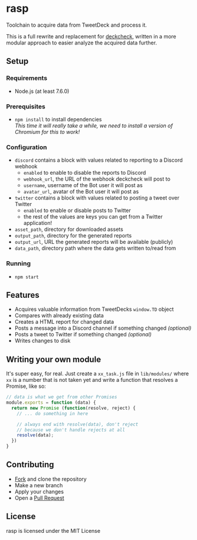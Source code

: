 # rasp

Toolchain to acquire data from TweetDeck and process it.

This is a full rewrite and replacement for [deckcheck](https://github.com/DeckHack/deckcheck), written
in a more modular approach to easier analyze the acquired data further.

## Setup

### Requirements

* Node.js (at least 7.6.0)

### Prerequisites

* `npm install` to install dependencies  
  _This time it will really take a while, we need to install a version of Chromium for this to work!_

### Configuration

* `discord` contains a block with values related to reporting to a Discord webhook
  * `enabled` to enable to disable the reports to Discord
  * `webhook_url`, the URL of the webhook deckcheck will post to
  * `username`, username of the Bot user it will post as
  * `avatar_url`, avatar of the Bot user it will post as
* `twitter` contains a block with values related to posting a tweet over Twitter
  * `enabled` to enable or disable posts to Twitter
  * the rest of the values are keys you can get from a Twitter application!
* `asset_path`, directory for downloaded assets
* `output_path`, directory for the generated reports
* `output_url`, URL the generated reports will be available (publicly)
* `data_path`, directory path where the data gets written to/read from

### Running

* `npm start`

## Features

* Acquires valuable information from TweetDecks `window.TD` object
* Compares with already existing data
* Creates a HTML report for changed data
* Posts a message into a Discord channel if something changed _(optional)_
* Posts a tweet to Twitter if something changed _(optional)_
* Writes changes to disk

## Writing your own module

It's super easy, for real. Just create a `xx_task.js` file in `lib/modules/` where `xx` is a number that is not taken yet and write a function that resolves a Promise, like so:

```js
// data is what we get from other Promises
module.exports = function (data) {
  return new Promise (function(resolve, reject) {
    // ... do something in here

    // always end with resolve(data), don't reject
    // because we don't handle rejects at all
    resolve(data);
  })
}
```

## Contributing

* [Fork](https://github.com/DeckHack/rasp/fork) and clone the repository
* Make a new branch
* Apply your changes
* Open a [Pull Request](https://github.com/DeckHack/rasp/compare)

## License

rasp is licensed under the MIT License